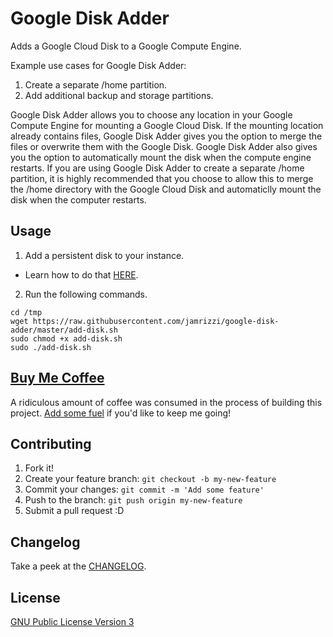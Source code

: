 # Google Disk Adder
Adds a Google Cloud Disk to a Google Compute Engine.

Example use cases for Google Disk Adder:

1. Create a separate /home partition.
2. Add additional backup and storage partitions.

Google Disk Adder allows you to choose any location in your Google Compute Engine for mounting a Google Cloud Disk. If the mounting location already contains files, Google Disk Adder gives you the option to merge the files or overwrite them with the Google Disk. Google Disk Adder also gives you the option to automatically mount the disk when the compute engine restarts. If you are using Google Disk Adder to create a separate /home partition, it is highly recommended that you choose to allow this to merge the /home directory with the Google Cloud Disk and automaticlly mount the disk when the computer restarts.

## Usage
1. Add a persistent disk to your instance.
  * Learn how to do that <a href="https://cloud.google.com/compute/docs/disks/add-persistent-disk#create_disk" target="_blank">HERE</a>.
2. Run the following commands.
```
cd /tmp
wget https://raw.githubusercontent.com/jamrizzi/google-disk-adder/master/add-disk.sh
sudo chmod +x add-disk.sh
sudo ./add-disk.sh
```

## [Buy Me Coffee](http://jamrizzi.com/buy-me-coffee)
A ridiculous amount of coffee was consumed in the process of building this project. [Add some fuel](http://jamrizzi.com/buy-me-coffee) if you'd like to keep me going!


## Contributing
1. Fork it!
2. Create your feature branch: `git checkout -b my-new-feature`
3. Commit your changes: `git commit -m 'Add some feature'`
4. Push to the branch: `git push origin my-new-feature`
5. Submit a pull request :D

## Changelog
Take a peek at the [CHANGELOG](https://github.com/jamrizzi/google-disk-adder/blob/master/CHANGELOG.md).

## License
[GNU Public License Version 3](https://raw.githubusercontent.com/jamrizzi/google-disk-adder/master/LICENSE)
